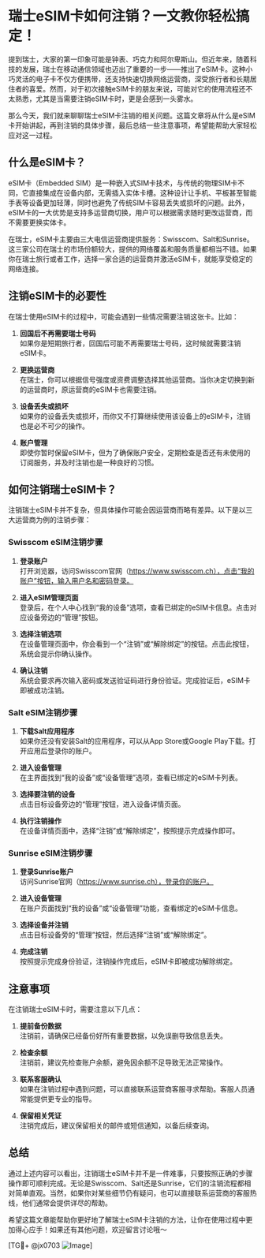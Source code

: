 # 瑞士eSIM卡如何注销？一文教你轻松搞定！

提到瑞士，大家的第一印象可能是钟表、巧克力和阿尔卑斯山。但近年来，随着科技的发展，瑞士在移动通信领域也迈出了重要的一步——推出了eSIM卡。这种小巧灵活的电子卡不仅方便携带，还支持快速切换网络运营商，深受旅行者和长期居住者的喜爱。然而，对于初次接触eSIM卡的朋友来说，可能对它的使用流程还不太熟悉，尤其是当需要注销eSIM卡时，更是会感到一头雾水。

那么今天，我们就来聊聊瑞士eSIM卡注销的相关问题。这篇文章将从什么是eSIM卡开始讲起，再到注销的具体步骤，最后总结一些注意事项，希望能帮助大家轻松应对这一过程。

## 什么是eSIM卡？

eSIM卡（Embedded SIM）是一种嵌入式SIM卡技术，与传统的物理SIM卡不同，它直接集成在设备内部，无需插入实体卡槽。这种设计让手机、平板甚至智能手表等设备更加轻薄，同时也避免了传统SIM卡容易丢失或损坏的问题。此外，eSIM卡的一大优势是支持多运营商切换，用户可以根据需求随时更改运营商，而不需要更换实体卡。

在瑞士，eSIM卡主要由三大电信运营商提供服务：Swisscom、Salt和Sunrise。这三家公司在瑞士的市场份额较大，提供的网络覆盖和服务质量都相当不错。如果你在瑞士旅行或者工作，选择一家合适的运营商并激活eSIM卡，就能享受稳定的网络连接。

## 注销eSIM卡的必要性

在瑞士使用eSIM卡的过程中，可能会遇到一些情况需要注销这张卡。比如：

1. **回国后不再需要瑞士号码**  
   如果你是短期旅行者，回国后可能不再需要瑞士号码，这时候就需要注销eSIM卡。
   
2. **更换运营商**  
   在瑞士，你可以根据信号强度或资费调整选择其他运营商。当你决定切换到新的运营商时，原运营商的eSIM卡也需要注销。

3. **设备丢失或损坏**  
   如果你的设备丢失或损坏，而你又不打算继续使用该设备上的eSIM卡，注销也是必不可少的操作。

4. **账户管理**  
   即使你暂时保留eSIM卡，但为了确保账户安全，定期检查是否还有未使用的订阅服务，并及时注销也是一种良好的习惯。

## 如何注销瑞士eSIM卡？

注销瑞士eSIM卡并不复杂，但具体操作可能会因运营商而略有差异。以下是以三大运营商为例的注销步骤：

### Swisscom eSIM注销步骤

1. **登录账户**  
   打开浏览器，访问Swisscom官网（https://www.swisscom.ch），点击“我的账户”按钮，输入用户名和密码登录。

2. **进入eSIM管理页面**  
   登录后，在个人中心找到“我的设备”选项，查看已绑定的eSIM卡信息。点击对应设备旁边的“管理”按钮。

3. **选择注销选项**  
   在设备管理页面中，你会看到一个“注销”或“解除绑定”的按钮。点击此按钮，系统会提示你确认操作。

4. **确认注销**  
   系统会要求再次输入密码或发送验证码进行身份验证。完成验证后，eSIM卡即被成功注销。

### Salt eSIM注销步骤

1. **下载Salt应用程序**  
   如果你还没有安装Salt的应用程序，可以从App Store或Google Play下载。打开应用后登录你的账户。

2. **进入设备管理**  
   在主界面找到“我的设备”或“设备管理”选项，查看已绑定的eSIM卡列表。

3. **选择要注销的设备**  
   点击目标设备旁边的“管理”按钮，进入设备详情页面。

4. **执行注销操作**  
   在设备详情页面中，选择“注销”或“解除绑定”，按照提示完成操作即可。

### Sunrise eSIM注销步骤

1. **登录Sunrise账户**  
   访问Sunrise官网（https://www.sunrise.ch），登录你的账户。

2. **进入设备管理**  
   在账户页面找到“我的设备”或“设备管理”功能，查看绑定的eSIM卡信息。

3. **选择设备并注销**  
   点击目标设备旁的“管理”按钮，然后选择“注销”或“解除绑定”。

4. **完成注销**  
   按照提示完成身份验证，注销操作完成后，eSIM卡即被成功解除绑定。

## 注意事项

在注销瑞士eSIM卡时，需要注意以下几点：

1. **提前备份数据**  
   注销前，请确保已经备份好所有重要数据，以免误删导致信息丢失。

2. **检查余额**  
   注销前，建议先检查账户余额，避免因余额不足导致无法正常操作。

3. **联系客服确认**  
   如果在注销过程中遇到问题，可以直接联系运营商客服寻求帮助。客服人员通常能提供更专业的指导。

4. **保留相关凭证**  
   注销完成后，建议保留相关的邮件或短信通知，以备后续查询。

## 总结

通过上述内容可以看出，注销瑞士eSIM卡并不是一件难事，只要按照正确的步骤操作即可顺利完成。无论是Swisscom、Salt还是Sunrise，它们的注销流程都相对简单直观。当然，如果你对某些细节仍有疑问，也可以直接联系运营商的客服热线，他们通常会提供详尽的帮助。

希望这篇文章能帮助你更好地了解瑞士eSIM卡注销的方法，让你在使用过程中更加得心应手！如果还有其他问题，欢迎留言讨论哦～

[TG💪+ @jx0703 ![Image](https://github.com/user-attachments/assets/dbca1d08-cadb-493c-b0ec-ad6f7a83f270)]